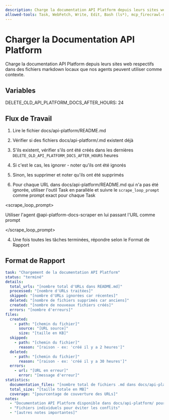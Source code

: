 ```yaml
---
description: Charge la documentation API Platform depuis leurs sites web respectifs dans des fichiers markdown locaux que nos agents peuvent utiliser comme contexte.
allowed-tools: Task, WebFetch, Write, Edit, Bash (ls*), mcp_firecrawl-mcp_firecrawl_scrape
---
```


# Charger la Documentation API Platform

Charge la documentation API Platform depuis leurs sites web respectifs dans des fichiers markdown locaux que nos agents peuvent utiliser comme contexte.

## Variables

DELETE_OLD_API_PLATFORM_DOCS_AFTER_HOURS: 24

## Flux de Travail

1. Lire le fichier docs/api-platform/README.md

2. Vérifier si des fichiers docs/api-platform/<nom-de-fichier>.md existent déjà

1. S'ils existent, vérifier s'ils ont été créés dans les dernières `DELETE_OLD_API_PLATFORM_DOCS_AFTER_HOURS` heures

2. Si c'est le cas, les ignorer - noter qu'ils ont été ignorés

3. Sinon, les supprimer et noter qu'ils ont été supprimés

3. Pour chaque URL dans docs/api-platform/README.md qui n'a pas été ignorée, utiliser l'outil Task en parallèle et suivre le `scrape_loop_prompt` comme prompt exact pour chaque Task

<scrape_loop_prompt>

Utiliser l'agent @api-platform-docs-scraper en lui passant l'URL comme prompt

</scrape_loop_prompt>

4. Une fois toutes les tâches terminées, répondre selon le Format de Rapport

## Format de Rapport

```yaml
task: "Chargement de la documentation API Platform"
status: "terminé"
details:
  total_urls: "[nombre total d'URLs dans README.md]"
  processed: "[nombre d'URLs traitées]"
  skipped: "[nombre d'URLs ignorées car récentes]"
  deleted: "[nombre de fichiers supprimés car anciens]"
  created: "[nombre de nouveaux fichiers créés]"
  errors: "[nombre d'erreurs]"
files:
  created:
    - path: "[chemin du fichier]"
      source: "[URL source]"
      size: "[taille en KB]"
  skipped:
    - path: "[chemin du fichier]"
      reason: "[raison - ex: 'créé il y a 2 heures']"
  deleted:
    - path: "[chemin du fichier]"
      reason: "[raison - ex: 'créé il y a 30 heures']"
  errors:
    - url: "[URL en erreur]"
      error: "[message d'erreur]"
statistics:
  documentation_files: "[nombre total de fichiers .md dans docs/api-platform/]"
  total_size: "[taille totale en MB]"
  coverage: "[pourcentage de couverture des URLs]"
notes:
  - "Documentation API Platform disponible dans docs/api-platform/ pour les agents"
  - "Fichiers individuels pour éviter les conflits"
  - "[autres notes importantes]"
```